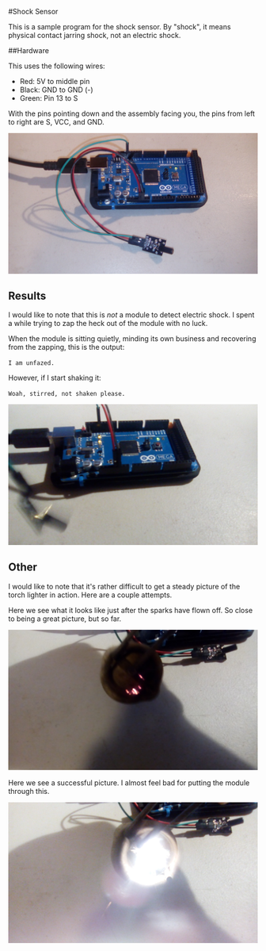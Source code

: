 #Shock Sensor

This is a sample program for the shock sensor. By "shock", it means physical contact jarring shock, not an electric shock.



##Hardware

This uses the following wires:
- Red: 5V to middle pin
- Black: GND to GND (-)
- Green: Pin 13 to S

With the pins pointing down and the assembly facing you, the pins from left to right are S, VCC, and GND.

![wiring](pictures/wiring.jpg)



## Results

I would like to note that this is *not* a module to detect electric shock. I spent a while trying to zap the heck out of the module with no luck.

When the module is sitting quietly, minding its own business and recovering from the zapping, this is the output:

`I am unfazed.`

However, if I start shaking it:

`Woah, stirred, not shaken please.`

![shaken](pictures/shaken.jpg)





## Other

I would like to note that it's rather difficult to get a steady picture of the torch lighter in action. Here are a couple attempts.

Here we see what it looks like just after the sparks have flown off. So close to being a great picture, but so far.

![fail](pictures/fail.jpg)

Here we see a successful picture. I almost feel bad for putting the module through this.

![FIRE](pictures/FIRE.jpg)